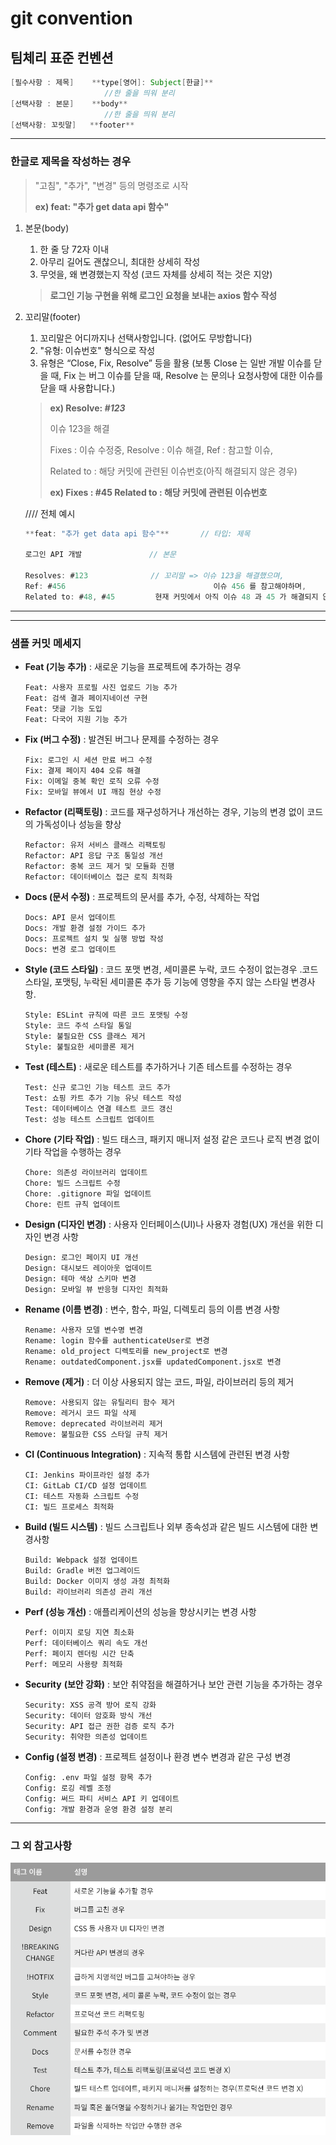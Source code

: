 # git convention

## 팀체리 표준 컨벤션

```java
[필수사항 : 제목]    **type[영어]: Subject[한글]** 
                     //한 줄을 띄워 분리
[선택사항 : 본문]    **body**       
                     //한 줄을 띄워 분리
[선택사항: 꼬릿말]   **footer** 
```

---

### 한글로 제목을 작성하는 경우

> "고침", "추가", "변경" 등의 명령조로 시작
>
>
> **ex) feat: "추가 get data api 함수"**
>
1. 본문(body)
    1. 한 줄 당 72자 이내
    2. 아무리 길어도 괜찮으니, 최대한 상세히 작성
    3. 무엇을, 왜 변경했는지 작성 (코드 자체를 상세히 적는 것은 지양)

   > **로그인 기능 구현을 위해 로그인 요청을 보내는 axios 함수 작성**
>
2. 꼬리말(footer)
    1. 꼬리말은 어디까지나 선택사항입니다. (없어도 무방합니다)
    2. "유형: 이슈번호" 형식으로 작성
    3. 유형은 “Close, Fix, Resolve” 등을 활용 (보통 Close 는 일반 개발 이슈를 닫을 때, Fix 는 버그 이슈를 닫을 때, Resolve 는 문의나 요청사항에 대한 이슈를 닫을 때 사용합니다.)

   > **ex) Resolve: *#123***
   >
   >
   > 이슈 123을 해결
   >
   > Fixes : 이슈 수정중, Resolve : 이슈 해결, Ref : 참고할 이슈,
   >
   > Related to : 해당 커밋에 관련된 이슈번호(아직 해결되지 않은 경우)
   >
   > **ex) Fixes : #45 Related to : 해당 커밋에 관련된 이슈번호**
   >

   //// 전체 예시

    ```jsx
    **feat: "추가 get data api 함수"**       // 타입: 제목
    
    로그인 API 개발               // 본문
    
    Resolves: #123              // 꼬리말 => 이슈 123을 해결했으며,
    Ref: #456                                 이슈 456 를 참고해야하며,
    Related to: #48, #45         현재 커밋에서 아직 이슈 48 과 45 가 해결되지 않았다
    ```


---

---

### 샘플 커밋 메세지

- **Feat (기능 추가)** : 새로운 기능을 프로젝트에 추가하는 경우

    ```
    Feat: 사용자 프로필 사진 업로드 기능 추가
    Feat: 검색 결과 페이지네이션 구현
    Feat: 댓글 기능 도입
    Feat: 다국어 지원 기능 추가
    ```

- **Fix (버그 수정)** : 발견된 버그나 문제를 수정하는 경우

    ```
    Fix: 로그인 시 세션 만료 버그 수정
    Fix: 결제 페이지 404 오류 해결
    Fix: 이메일 중복 확인 로직 오류 수정
    Fix: 모바일 뷰에서 UI 깨짐 현상 수정
    ```

- **Refactor (리팩토링)** : 코드를 재구성하거나 개선하는 경우, 기능의 변경 없이 코드의 가독성이나 성능을 향상

    ```
    Refactor: 유저 서비스 클래스 리팩토링
    Refactor: API 응답 구조 통일성 개선
    Refactor: 중복 코드 제거 및 모듈화 진행
    Refactor: 데이터베이스 접근 로직 최적화
    ```

- **Docs (문서 수정)** : 프로젝트의 문서를 추가, 수정, 삭제하는 작업

    ```
    Docs: API 문서 업데이트
    Docs: 개발 환경 설정 가이드 추가
    Docs: 프로젝트 설치 및 실행 방법 작성
    Docs: 변경 로그 업데이트
    ```

- **Style (코드 스타일)** :  코드 포맷 변경, 세미콜론 누락, 코드 수정이 없는경우 .코드 스타일, 포맷팅, 누락된 세미콜론 추가 등 기능에 영향을 주지 않는 스타일 변경사항.

    ```
    Style: ESLint 규칙에 따른 코드 포맷팅 수정
    Style: 코드 주석 스타일 통일
    Style: 불필요한 CSS 클래스 제거
    Style: 불필요한 세미콜론 제거
    ```

- **Test (테스트)** : 새로운 테스트를 추가하거나 기존 테스트를 수정하는 경우

    ```
    Test: 신규 로그인 기능 테스트 코드 추가
    Test: 쇼핑 카트 추가 기능 유닛 테스트 작성
    Test: 데이터베이스 연결 테스트 코드 갱신
    Test: 성능 테스트 스크립트 업데이트
    ```

- **Chore** **(기타 작업)** : 빌드 태스크, 패키지 매니저 설정 같은 코드나 로직 변경 없이 기타 작업을 수행하는 경우

    ```
    Chore: 의존성 라이브러리 업데이트
    Chore: 빌드 스크립트 수정
    Chore: .gitignore 파일 업데이트
    Chore: 린트 규칙 업데이트
    ```

- **Design (디자인 변경)** : 사용자 인터페이스(UI)나 사용자 경험(UX) 개선을 위한 디자인 변경 사항

    ```
    Design: 로그인 페이지 UI 개선
    Design: 대시보드 레이아웃 업데이트
    Design: 테마 색상 스키마 변경
    Design: 모바일 뷰 반응형 디자인 최적화
    ```

- **Rename (이름 변경)** : 변수, 함수, 파일, 디렉토리 등의 이름 변경 사항

    ```
    Rename: 사용자 모델 변수명 변경
    Rename: login 함수를 authenticateUser로 변경
    Rename: old_project 디렉토리를 new_project로 변경
    Rename: outdatedComponent.jsx를 updatedComponent.jsx로 변경
    ```

- **Remove (제거)** : 더 이상 사용되지 않는 코드, 파일, 라이브러리 등의 제거

    ```
    Remove: 사용되지 않는 유틸리티 함수 제거
    Remove: 레거시 코드 파일 삭제
    Remove: deprecated 라이브러리 제거
    Remove: 불필요한 CSS 스타일 규칙 제거
    ```

- **CI (Continuous Integration)** : 지속적 통합 시스템에 관련된 변경 사항

    ```
    CI: Jenkins 파이프라인 설정 추가
    CI: GitLab CI/CD 설정 업데이트
    CI: 테스트 자동화 스크립트 수정
    CI: 빌드 프로세스 최적화
    ```

- **Build (빌드 시스템)** : 빌드 스크립트나 외부 종속성과 같은 빌드 시스템에 대한 변경사항

    ```
    Build: Webpack 설정 업데이트
    Build: Gradle 버전 업그레이드
    Build: Docker 이미지 생성 과정 최적화
    Build: 라이브러리 의존성 관리 개선
    ```

- **Perf (성능 개선)** : 애플리케이션의 성능을 향상시키는 변경 사항

    ```
    Perf: 이미지 로딩 지연 최소화
    Perf: 데이터베이스 쿼리 속도 개선
    Perf: 페이지 렌더링 시간 단축
    Perf: 메모리 사용량 최적화
    ```

- **Security** **(보안 강화)** : 보안 취약점을 해결하거나 보안 관련 기능을 추가하는 경우

    ```
    Security: XSS 공격 방어 로직 강화
    Security: 데이터 암호화 방식 개선
    Security: API 접근 권한 검증 로직 추가
    Security: 취약한 의존성 업데이트
    ```

- **Config (설정 변경)** : 프로젝트 설정이나 환경 변수 변경과 같은 구성 변경

    ```
    Config: .env 파일 설정 항목 추가
    Config: 로깅 레벨 조정
    Config: 써드 파티 서비스 API 키 업데이트
    Config: 개발 환경과 운영 환경 설정 분리
    ```


---

### 그 외 참고사항
![gitConvention.png](docs%2FgitMessage%2FgitConvention.png)